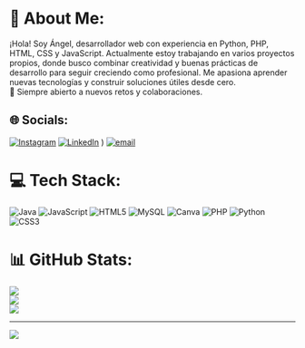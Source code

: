 # 💫 About Me:
 ¡Hola! Soy Ángel, desarrollador web con experiencia en Python, PHP, HTML, CSS y JavaScript. Actualmente estoy trabajando en varios proyectos propios, donde busco combinar creatividad y buenas prácticas de desarrollo para seguir creciendo como profesional. Me apasiona aprender nuevas tecnologías y construir soluciones útiles desde cero.<br>🚀 Siempre abierto a nuevos retos y colaboraciones.


## 🌐 Socials:
[![Instagram](https://img.shields.io/badge/Instagram-%23E4405F.svg?logo=Instagram&logoColor=white)](https://instagram.com/angeelkh__) [![LinkedIn](https://img.shields.io/badge/LinkedIn-%230077B5.svg?logo=linkedin&logoColor=white)](https://www.linkedin.com/in/%C3%A1ngel-n%C3%BA%C3%B1ez-guerrero-075679346/) ) [![email](https://img.shields.io/badge/Email-D14836?logo=gmail&logoColor=white)](mailto:nunezguerreroangel7@gmail.com) 

# 💻 Tech Stack:
![Java](https://img.shields.io/badge/java-%23ED8B00.svg?style=for-the-badge&logo=openjdk&logoColor=white) ![JavaScript](https://img.shields.io/badge/javascript-%23323330.svg?style=for-the-badge&logo=javascript&logoColor=%23F7DF1E) ![HTML5](https://img.shields.io/badge/html5-%23E34F26.svg?style=for-the-badge&logo=html5&logoColor=white) ![MySQL](https://img.shields.io/badge/mysql-4479A1.svg?style=for-the-badge&logo=mysql&logoColor=white) ![Canva](https://img.shields.io/badge/Canva-%2300C4CC.svg?style=for-the-badge&logo=Canva&logoColor=white) ![PHP](https://img.shields.io/badge/php-%23777BB4.svg?style=for-the-badge&logo=php&logoColor=white) ![Python](https://img.shields.io/badge/python-3670A0?style=for-the-badge&logo=python&logoColor=ffdd54) ![CSS3](https://img.shields.io/badge/css3-%231572B6.svg?style=for-the-badge&logo=css3&logoColor=white)
# 📊 GitHub Stats:
![](https://github-readme-stats.vercel.app/api?username=angeelng&theme=dark&hide_border=false&include_all_commits=true&count_private=true)<br/>
![](https://nirzak-streak-stats.vercel.app/?user=angeelng&theme=dark&hide_border=false)<br/>
![](https://github-readme-stats.vercel.app/api/top-langs/?username=angeelng&theme=dark&hide_border=false&include_all_commits=true&count_private=true&layout=compact)

---
[![](https://visitcount.itsvg.in/api?id=angeelng&icon=0&color=0)](https://visitcount.itsvg.in)

<!-- Proudly created with GPRM ( https://gprm.itsvg.in ) -->

